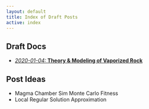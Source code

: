 ```yaml
---
layout: default
title: Index of Draft Posts
active: index
---
```


## Draft Docs
* [*2020-01-04:* **Theory & Modeling of Vaporized Rock**](vapor-rock-theory.html)

## Post Ideas
* Magma Chamber Sim Monte Carlo Fitness
* Local Regular Solution Approximation
